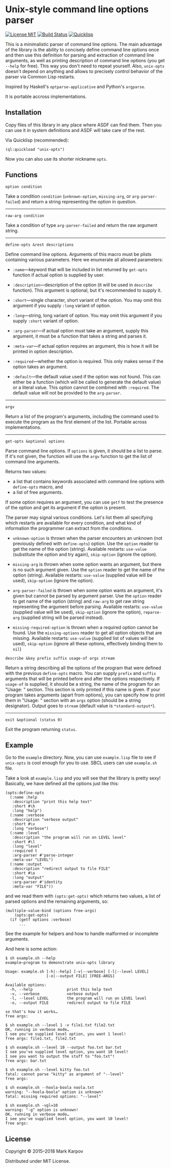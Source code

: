 # Unix-style command line options parser

[![License MIT](https://img.shields.io/badge/license-MIT-green.svg)](http://opensource.org/licenses/MIT)
[![Build Status](https://travis-ci.org/libre-man/unix-opts.svg?branch=master)](https://travis-ci.org/libre-man/unix-opts)
[![Quicklisp](http://quickdocs.org/badge/unix-opts.svg)](http://quickdocs.org/unix-opts/)

This is a minimalistic parser of command line options. The main advantage of
the library is the ability to concisely define command line options once and
then use this definition for parsing and extraction of command line
arguments, as well as printing description of command line options (you get
`--help` for free). This way you don't need to repeat yourself. Also,
`unix-opts` doesn't depend on anything and allows to precisely control
behavior of the parser via Common Lisp restarts.

Inspired by Haskell's `optparse-applicative` and Python's `argparse`.

It is portable accross implementations.

## Installation

Copy files of this library in any place where ASDF can find them. Then you
can use it in system definitions and ASDF will take care of the rest.

Via Quicklisp (recommended):

```common-lisp
(ql:quickload "unix-opts")
```

Now you can also use its shorter nickname `opts`.

## Functions

```
option condition
```

Take a condition `condition` (`unknown-option`, `missing-arg`, or
`arg-parser-failed`) and return a string representing the option in
question.

----

```
raw-arg condition
```

Take a condition of type `arg-parser-failed` and return the raw argument
string.

----

```
define-opts &rest descriptions
```

Define command line options. Arguments of this macro must be plists
containing various parameters. Here we enumerate all allowed parameters:

* `:name`—keyword that will be included in list returned by `get-opts`
  function if actual option is supplied by user.

* `:description`—description of the option (it will be used in `describe`
  function). This argument is optional, but it's recommended to supply it.

* `:short`—single character, short variant of the option. You may omit this
  argument if you supply `:long` variant of option.

* `:long`—string, long variant of option. You may omit this argument if you
  supply `:short` variant of option.

* `:arg-parser`—if actual option must take an argument, supply this
  argument, it must be a function that takes a string and parses it.

* `:meta-var`—if actual option requires an argument, this is how it will be
  printed in option description.

* `:required`—whether the option is required. This only makes sense if the
  option takes an argument.

* `:default`—the default value used if the option was not found. This can either
  be a function (which will be called to generate the default value) or a
  literal value. This option cannot be combined with `:required`. The default
  value will not be provided to the `arg-parser`.

----

```
argv
```

Return a list of the program's arguments, including the command used to
execute the program as the first element of the list. Portable across
implementations.

----

```
get-opts &optional options
```

Parse command line options. If `options` is given, it should be a list to
parse. If it's not given, the function will use the `argv` function to get
the list of command line arguments.

Returns two values:

* a list that contains keywords associated with command line options with
  `define-opts` macro, and
* a list of free arguments.

If some option requires an argument, you can use `getf` to test the presence
of the option and get its argument if the option is present.

The parser may signal various conditions. Let's list them all specifying
which restarts are available for every condition, and what kind of
information the programmer can extract from the conditions.

* `unknown-option` is thrown when the parser encounters an unknown (not
  previously defined with `define-opts`) option. Use the `option` reader to
  get the name of the option (string). Available restarts: `use-value`
  (substitute the option and try again), `skip-option` (ignore the option).

* `missing-arg` is thrown when some option wants an argument, but there is
  no such argument given. Use the `option` reader to get the name of the
  option (string). Available restarts: `use-value` (supplied value will be
  used), `skip-option` (ignore the option).

* `arg-parser-failed` is thrown when some option wants an argument, it's
  given but cannot be parsed by argument parser. Use the `option` reader to
  get name of the option (string) and `raw-arg` to get raw string
  representing the argument before parsing. Available restarts: `use-value`
  (supplied value will be used), `skip-option` (ignore the option),
  `reparse-arg` (supplied string will be parsed instead).

* `missing-required-option` is thrown when a required option cannot be
  found. Use the `missing-options` reader to get all option objects that are
  missing. Available restarts: `use-value` (supplied list of values will be
  used), `skip-option` (ignore all these options, effectively binding them
  to `nil`)

```
describe &key prefix suffix usage-of args stream
```

Return a string describing all the options of the program that were defined
with the previous `define-opts` macro. You can supply `prefix` and `suffix`
arguments that will be printed before and after the options respectively. If
`usage-of` is supplied, it should be a string, the name of the program for
an "Usage: " section. This section is only printed if this name is given. If
your program takes arguments (apart from options), you can specify how to
print them in "Usage: " section with an `args` option (should be a string
designator). Output goes to `stream` (default value is `*standard-output*`).

----

```
exit &optional (status 0)
```

Exit the program returning `status`.

## Example

Go to the `example` directory. Now, you can use `example.lisp` file to see
if `unix-opts` is cool enough for you to use. SBCL users can use
`example.sh` file.

Take a look at `example.lisp` and you will see that the library is pretty
sexy! Basically, we have defined all the options just like this:

```common-lisp
(opts:define-opts
  (:name :help
   :description "print this help text"
   :short #\h
   :long "help")
  (:name :verbose
   :description "verbose output"
   :short #\v
   :long "verbose")
  (:name :level
   :description "the program will run on LEVEL level"
   :short #\l
   :long "level"
   :required t
   :arg-parser #'parse-integer
   :meta-var "LEVEL")
  (:name :output
   :description "redirect output to file FILE"
   :short #\o
   :long "output"
   :arg-parser #'identity
   :meta-var "FILE"))
```

and we read them with `(opts:get-opts)` which returns two values, a list of
parsed options and the remaining arguments, so:

```common-lisp
(multiple-value-bind (options free-args)
    (opts:get-opts)
  (if (getf options :verbose)
      ...
```

See the example for helpers and how to handle malformed or incomplete arguments.

And here is some action:

```
$ sh example.sh --help
example—program to demonstrate unix-opts library

Usage: example.sh [-h|--help] [-v|--verbose] [-l|--level LEVEL]
                  [-o|--output FILE] [FREE-ARGS]

Available options:
  -h, --help               print this help text
  -v, --verbose            verbose output
  -l, --level LEVEL        the program will run on LEVEL level
  -o, --output FILE        redirect output to file FILE

so that's how it works…
free args:

$ sh example.sh --level 1 -v file1.txt file2.txt
OK, running in verbose mode…
I see you've supplied level option, you want 1 level!
free args: file1.txt, file2.txt

$ sh example.sh --level 10 --output foo.txt bar.txt
I see you've supplied level option, you want 10 level!
I see you want to output the stuff to "foo.txt"!
free args: bar.txt

$ sh example.sh --level kitty foo.txt
fatal: cannot parse "kitty" as argument of "--level"
free args:

$ sh example.sh --hoola-boola noola.txt
warning: "--hoola-boola" option is unknown!
fatal: missing required options: "--level"

$ sh example.sh -vgl=10
warning: "-g" option is unknown!
OK, running in verbose mode…
I see you've supplied level option, you want 10 level!
free args:
```
## License

Copyright © 2015–2018 Mark Karpov

Distributed under MIT License.

